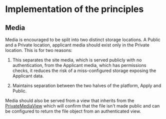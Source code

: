 # Implementation of the principles

## Media

Media is encouraged to be split into two distinct storage locations. A Public and a Private location, applicant media should exist only in the Private location. This is for two reasons:

1. This separates the site media, which is served publicly with no authentication, from the Applicant media, which has permissions checks, it reduces the risk of a miss-configured storage exposing the Applicant data.

2. Maintains separation between the two halves of the platform, Apply and Public.

Media should also be served from a view that inherits from the [PrivateMediaView](https://github.com/OpenTechFund/hypha/blob/master/hypha/apply/utils/storage.py) which will confirm that the file isn't made public and can be configured to return the file object from an authenticated view.
